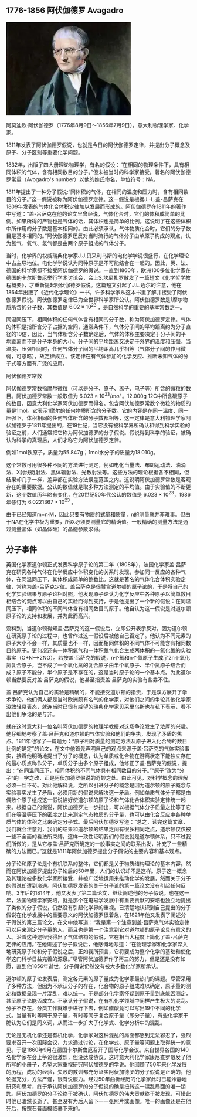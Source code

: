
## 1776-1856 阿伏伽德罗 Avagadro

![](assets/1776avagadro.webp)

阿莫迪欧·阿伏伽德罗（1776年8月9日～1856年7月9日），意大利物理学家、化学家。

1811年发表了阿伏伽德罗假说，也就是今日的阿伏伽德罗定律，并提出分子概念及原子、分子区别等重要化学问题。

1832年，出版了四大册理论物理学，有名的假设：“在相同的物理条件下，具有相同体积的气体，含有相同数目的分子。”但未被当时的科学家接受。著名的阿伏伽德罗常量（Avogadro's number）以他的姓氏命名，单位符号：NA。

1811年提出了一种分子假说:“同体积的气体，在相同的温度和压力时，含有相同数目的分子。”这一假说被称为阿伏伽德罗定律。这一假说是根据J.-L.盖-吕萨克在1809年发表的气体化合体积定律加以发展而形成的。阿伏伽德罗在1811年的著作中写道：“盖-吕萨克在他的论文里曾经说，气体化合时，它们的体积成简单的比例。如果所得的产物也是气体的话，其体积也是简单的比例。这说明了在这些体积中所作用的分子数是基本相同的。由此必须承认，气体物质化合时，它们的分子数目是基本相同的。”阿伏伽德罗还反对当时流行的气体分子由单原子构成的观点，认为氮气、氧气、氢气都是由两个原子组成的气体分子。

当时，化学界的权威瑞典化学家J.J.贝采利乌斯的电化学学说很盛行，在化学理论中占主导地位。电化学学说认为同种原子是不可能结合在一起的。因此，英、法、德国的科学家都不接受阿伏伽德罗的假说。一直到1860年，欧洲100多位化学家在德国的卡尔斯鲁厄举行学术讨论会，会上S.坎尼扎罗散发了一篇短文《化学哲学教程概要》，才重新提起阿伏伽德罗假说。这篇短文引起了J.L.迈尔的注意，他在1864年出版了《近代化学理论》一书，许多科学家从这本书里了解并接受了阿伏伽德罗假说。阿伏伽德罗定律已为全世界科学家所公认。阿伏伽德罗数是1摩尔物质所含的分子数，其数值是 $6.02×10^23$ ，是自然科学的重要的基本常数之一。

同温同压下，相同体积的任何气体含有相同的分子数，称为阿伏加德罗定律。气体的体积是指所含分子占据的空间，通常条件下，气体分子间的平均距离约为分子直径的10倍，因此，当气体所含分子数确定后，气体的体积主要决定于分子间的平均距离而不是分子本身的大小。分子间的平均距离又决定于外界的温度和压强，当温度、压强相同时，任何气体分子间的平均距离几乎相等（气体分子间的作用微弱，可忽略），故定律成立。该定律在有气体参加的化学反应、推断未知气体的分子式等方面有广泛的应用。

阿伏伽德罗常数

阿伏伽德罗常数指摩尔微粒（可以是分子、原子、离子、电子等）所含的微粒的数目。阿伏加德罗常数一般取值为 $6.023×10^23/mol$ 。12.000g 12C中所含碳原子的数目，因意大利化学家阿伏加德罗而得名。包含阿伏加德罗常数个微粒的物质的量是1mol。它表示1摩尔的任何物质所含的分子数。它的内容是在同一温度、同一压强下，体积相同的任何气体所含的分子数都相等，这一定律是意大利物理学家阿伏加德罗于1811年提出的，在19世纪，当它没有被科学界所确认和得到科学实验的验证之前，人们通常把它称为阿伏加德罗的分子假说。假说得到科学的验证，被确认为科学的真理后，人们才称它为阿伏加德罗定律。

例如1mol铁原子，质量为55.847g；1mol水分子的质量为18.010g。

这个常数可用很多种不同的方法进行测定，例如电化当量法、布朗运动法、油滴法、X射线衍射法、黑体辐射法、光散射法等。这些方法的理论根据各不相同，但结果却几乎一样，差异都在实验方法误差范围之内。这说明阿伏加德罗常数是客观存在的重要数据。公认的数值就是取多种方法测定的平均值。由于实验值的不断更新，这个数值历年略有变化，在20世纪50年代公认的数值是 $6.023×10^23$，1986年修订为 $6.0221367×10^23$ 。

由于已经知道m=n·M，因此只要有物质的式量和质量，n的测量就并非难事。但由于NA在化学中极为重要，所以必须要测量它的精确值。一般精确的测量方法是通过测量晶体（如晶体硅）的晶胞参数求得。

## 分子事件

英国化学家道尔顿正式发表科学原子论的第二年（1808年），法国化学家盖·吕萨克在研究各种气体在化学反应中体积变化的关系时发现，参加同一反应的各种气体，在同温同压下，其体积成简单的整数比。这就是著名的气体化合体积实验定律，常称为盖-吕萨克定律。盖吕萨克是很赞赏道尔顿的原子论的，于是将自己的化学实验结果与原子论相对照，他发现原子论认为化学反应中各种原子以简单数目相结合的观点可以由自己的实验而得到支持，于是他提出了一个新的假说：在同温同压下，相同体积的不同气体含有相同数目的原子。他自认为这一假说是对道尔顿原子论的支持和发展，并为此而高兴。

没料到，当道尔顿得知盖·吕萨克的这一假说后，立即公开表示反对。因为道尔顿在研究原子论的过程中，也曾作过这一假设后被他自己否定了。他认为不同元素的原子大小不会一样，其质量也不一样，因而相同体积的不同气体不可能含有相同数目的原子。更何况还有一体积氧气和一体积氮气化合生成两体积的一氧化氮的实验事实（O+N——>2NO）。若按盖·吕萨克的假说，n个氧和n个氮原子生成了2n个氧化氮复合原子，岂不成了一个氧化氮的复合原子由半个氧原子、半个氮原子结合而成？原子不能分，半个原子是不存在的，这是当时原子论的一个基本点。为此道尔顿当然要反对盖·吕萨克的假说，他甚至指责盖·吕萨克的实验有些靠不住。

盖·吕萨克认为自己的实验是精确的，不能接受道尔顿的指责，于是双方展开了学术争论。他们俩人都是当时欧洲颇有名气的化学家，对他们之间的争论其他化学家没敢轻易表态，就连当时已很有威望的瑞典化学家贝采里乌斯也在私下表示，看不出他们争论的是与非。

就在这时意大利一位名叫阿伏加德罗的物理学教授对这场争论发生了浓厚的兴趣。他仔细地考察了盖·吕萨克和道尔顿的气体实验和他们的争执，发现了矛盾的焦点。1811年他写了一篇题为：“原子相对质量的测定方法及原子进入化合物的数目比例的确定”的论文，在文中他首先声明自己的观点来源于盖·吕萨克的气体实验事实，接着他明确地提出了分子的概念，认为单质或化合物在游离状态下能独立存在的最小质点称作分子，单质分子由多个原子组成，他修正了盖·吕萨克的假说，提出：“在同温同压下，相同体积的不同气体具有相同数目的分子。”“原子”改为“分子”的一字之改，正是阿伏加德罗假说的奇妙之处。由此可见，对科学概念的理解必须一丝不苟。对此他解释说，之所以引进分子的概念是因为道尔顿的原子概念与实验事实发生了矛盾，必须用新的假说来解决这一矛盾。例如单质气体分子都是由偶数个原子组成这一假说恰好使道尔顿的原子论和气体化合体积实验定律统一起来。根据自己的假说，阿伏加德罗进一步指出，可以根据气体分子质量之比等于它们在等温等压下的密度之比来测定气态物质的分子量，也可以由化合反应中各种单质气体的体积之比来确定分子式。最后阿伏加德罗写道：“总之，读完这篇文章，我们就会注意到，我们的结果和道尔顿的结果之间有很多相同之点，道尔顿仅仅被一些不全面的看法所束缚。这样一致性证明我们的假说就是道尔顿体系，只不过我们所做的，是从它与盖·吕萨克所确定的一般事实之间的联系出发，补充了一些精确的方法而已。”这就是1811年阿伏加德罗提出分子假说的主要内容和基本观点。

分子论和原子论是个有机联系的整体，它们都是关于物质结构理论的基本内容。然而在阿伏加德罗提出分子论后的50年里，人们的认识却不是这样。原子这一概念及其理论被多数化学家所接受，并被广泛地运用来推动化学的发展，然而关于分子的假说却遭到冷遇。阿伏加德罗发表的关于分子论的第一篇论文没有引起任何反响。3年后的1814年，他又发表了第二篇论文，继续阐述他的分子假说。也在这一年，法国物理学家安培，就是那个在电磁学发展中有重要贡献的安培也独立地提出了类似的分子假说，仍然没有引起化学界的重视。已清楚地认识到自己提出的分子假说在化学发展中的重要意义的阿伏加德罗很着急，在1821年他又发表了阐述分子假说的第三篇论文，在文中他写道：“我是第一个注意到盖·吕萨克气体实验定律可以用来测定分子量的人，而且也是第一个注意到它对道尔顿的原子论具有意义的人。沿着这种途径我得出了气体结构的假说，它在相当大程度上简化了盖-吕萨克定律的应用。”在他讲述了分子假说后，他感慨地写道：“在物理学家和化学家深入地研究原子论和分子假说之后，正如我所预言，它将要成为整个化学的基础和使化学这门科学日益完善的源泉。”尽管阿伏加德罗作了再三的努力，但是还是没有如愿，直到他1856年逝世，分子假说仍然没有被大多数化学家所承认。

道尔顿的原子论发表后，测定各元素的原子量成为化学家最热门的课题。尽管采用了多种方法，但因为不承认分子的存在，化合物的原子组成难以确定，原子量的测定和数据呈现一片混乱，难以统一。于是部分化学家怀疑到原子量到底能否测定，甚至原子论能否成立。不承认分子假说，在有机化学领域中同样产生极大的混乱。分子不存在，分类工作就难于进行下去，例如醋酸竟可以写出19个不同的化学式。当量有时等同于原子量，有时等同于复合原子量（即分子量），有些化学家干脆认为它们是同义词，从而进一步扩大了化学式、化学分析中的混乱。

无论是无机化学还是有机化学，化学家对这种混乱的局面都感到无法容忍了，强烈要求召开一次国际会议，力求通过讨论，在化学式、原子量等问题上取得统一的意见。于是1860年9月在德国卡尔斯鲁厄召开了国际化学会议。来自世界各国的140名化学家在会上争论很激烈，但没达成协议。这时意大利化学家康尼查罗散发了他所写的小册子，希望大家重视研究阿伏加德罗的学说。他回顾了50年来化学发展的历程，成功的经验，失败的教训都充分证实阿伏加德罗的分子假说是正确的，他论据充分，方法严谨，很有说服力。经过50年曲折经历的化学家此时已能冷静地研究和思考，终于承认阿伏加德罗的分子假说的确是扭转这一混乱局面的唯一钥匙。阿伏加德罗的分子论终于被确认，阿伏加德罗的伟大贡献终于被发现，可惜此时他已溘然长逝了。甚至没有为后人留下一一张照片或画像。唯一的画像还是在他死后，按照石膏面模临摹下来的。

